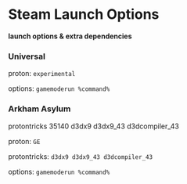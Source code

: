 # Steam Launch Options

**launch options & extra dependencies**

### Universal

proton: ``experimental``

options: ``gamemoderun %command%``

### Arkham Asylum

protontricks 35140 d3dx9 d3dx9_43 d3dcompiler_43


proton: ``GE``

protontricks: ``d3dx9 d3dx9_43 d3dcompiler_43``

options: ``gamemoderun %command%``

